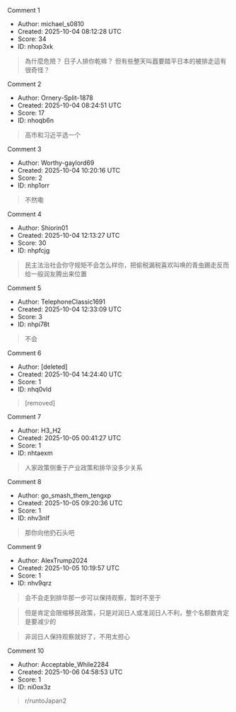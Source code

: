 Comment 1

- Author: michael_s0810
- Created: 2025-10-04 08:12:28 UTC
- Score: 34
- ID: nhop3xk

> 為什麼危險？ 日子人排你乾嘛？ 但有些整天叫囂要踏平日本的被排走這有很奇怪？

Comment 2

- Author: Ornery-Split-1878
- Created: 2025-10-04 08:24:51 UTC
- Score: 17
- ID: nhoqb6n

> 高市和习近平选一个

Comment 3

- Author: Worthy-gaylord69
- Created: 2025-10-04 10:20:16 UTC
- Score: 2
- ID: nhp1orr

> 不然嘞

Comment 4

- Author: Shiorin01
- Created: 2025-10-04 12:13:27 UTC
- Score: 30
- ID: nhpfcjg

> 民主法治社会你守规矩不会怎么样你，把偷税漏税喜欢叫唤的青虫踢走反而给一般润友腾出来位置

Comment 5

- Author: TelephoneClassic1691
- Created: 2025-10-04 12:33:09 UTC
- Score: 3
- ID: nhpi78t

> 不会

Comment 6

- Author: [deleted]
- Created: 2025-10-04 14:24:40 UTC
- Score: 1
- ID: nhq0vld

> [removed]

Comment 7

- Author: H3_H2
- Created: 2025-10-05 00:41:27 UTC
- Score: 1
- ID: nhtaexm

> 人家政策侧重于产业政策和排华没多少关系

Comment 8

- Author: go_smash_them_tengxp
- Created: 2025-10-05 09:20:36 UTC
- Score: 1
- ID: nhv3nlf

> 那你向他扔石头吧

Comment 9

- Author: AlexTrump2024
- Created: 2025-10-05 10:19:57 UTC
- Score: 1
- ID: nhv9qrz

> 会不会走到排华那一步可以保持观察，暂时不至于

> 但是肯定会限缩移民政策，只是对润日人或准润日人不利，整个名额数肯定是要减少的

> 非润日人保持观察就好了，不用太担心

Comment 10

- Author: Acceptable_While2284
- Created: 2025-10-06 04:58:53 UTC
- Score: 1
- ID: ni0ox3z

> r/runtoJapan2
